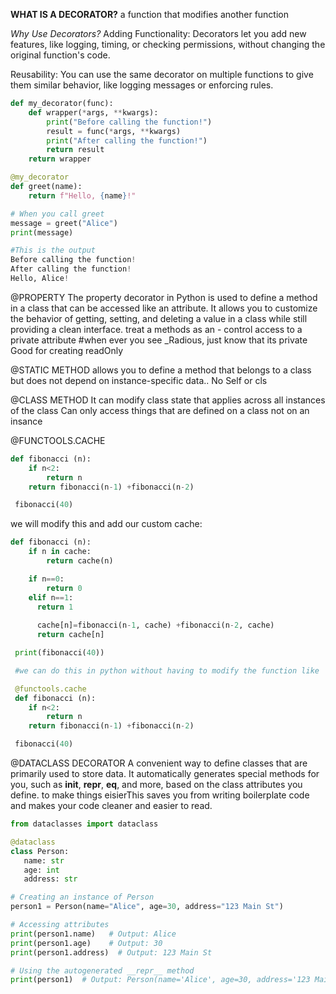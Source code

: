 **WHAT IS A DECORATOR?**
 a function that modifies another function

 *Why Use Decorators?*
Adding Functionality: Decorators let you add new features, like logging, timing, or checking permissions, without changing the original function's code.

Reusability: You can use the same decorator on multiple functions to give them similar behavior, like logging messages or enforcing rules.


```py
def my_decorator(func):
    def wrapper(*args, **kwargs):
        print("Before calling the function!")
        result = func(*args, **kwargs)
        print("After calling the function!")
        return result
    return wrapper

@my_decorator
def greet(name):
    return f"Hello, {name}!"

# When you call greet
message = greet("Alice")
print(message)

#This is the output 
Before calling the function!
After calling the function!
Hello, Alice!

```

 @PROPERTY
 The property decorator in Python is used to define a method in a class that can be accessed like an attribute. It allows you to customize the behavior of getting, setting, and deleting a value in a class while still providing a clean interface.
 treat a methods as an - control access to a private attribute
 #when ever you see _Radious, just know that its private
 Good for creating readOnly

 @STATIC METHOD
  allows you to define a method that belongs to a class but does not depend on instance-specific data.. No Self or cls

 @CLASS METHOD
It can modify class state that applies across all instances of the class
 Can only access things that are defined on a class not on an insance



@FUNCTOOLS.CACHE
```py
def fibonacci (n):
    if n<2:
        return n
    return fibonacci(n-1) +fibonacci(n-2)   

 fibonacci(40)
 ```

   we will modify this and add our custom cache:

```py
def fibonacci (n):
    if n in cache:
        return cache(n)

    if n==0:
        return 0
    elif n==1:    
      return 1
      
      cache[n]=fibonacci(n-1, cache) +fibonacci(n-2, cache)  
      return cache[n] 

 print(fibonacci(40))

 #we can do this in python without having to modify the function like

 @functools.cache
 def fibonacci (n):
    if n<2:
        return n
    return fibonacci(n-1) +fibonacci(n-2)   

 fibonacci(40)
 ```

 @DATACLASS DECORATOR
 A convenient way to define classes that are primarily used to store data. It automatically generates special methods for you, such as __init__, __repr__, __eq__, and more, based on the class attributes you define. 
 to make things eisierThis saves you from writing boilerplate code and makes your code cleaner and easier to read.

 ```py
 from dataclasses import dataclass

@dataclass
class Person:
    name: str
    age: int
    address: str

# Creating an instance of Person
person1 = Person(name="Alice", age=30, address="123 Main St")

# Accessing attributes
print(person1.name)   # Output: Alice
print(person1.age)    # Output: 30
print(person1.address)  # Output: 123 Main St

# Using the autogenerated __repr__ method
print(person1)  # Output: Person(name='Alice', age=30, address='123 Main St')
```